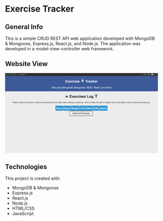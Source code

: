 # Exercise Tracker

## General Info
This is a simple CRUD REST API web application developed with MongoDB & Mongoose, Express.js, React.js, and Node.js. The application was developed in a model-view-controller web framework.

## Website View

![alt text](img/exercise-tracker.gif)

## Technologies
This project is created with:
* MongoDB & Mongoose
* Express.js
* React.js
* Node.js
* HTML/CSS
* JavaScript
